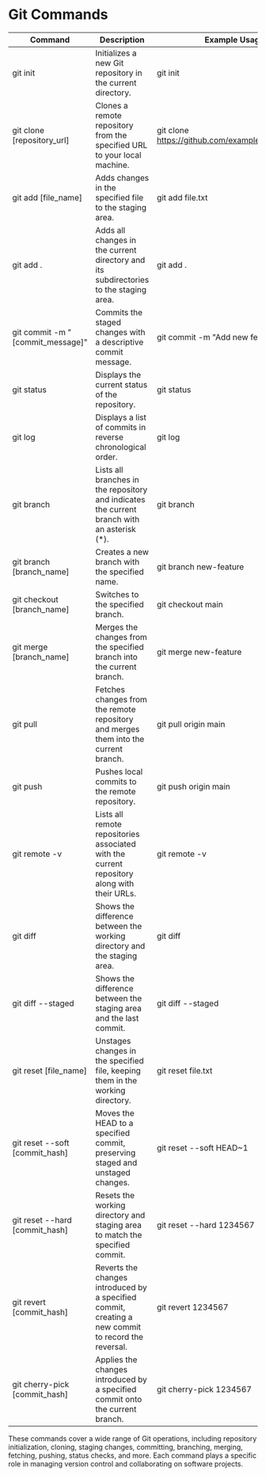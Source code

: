 # Git Commands 

| Command                       | Description                                                                                              | Example Usage                                            |
|-------------------------------|----------------------------------------------------------------------------------------------------------|----------------------------------------------------------|
| git init                      | Initializes a new Git repository in the current directory.                                               | git init                                                 |
| git clone [repository_url]    | Clones a remote repository from the specified URL to your local machine.                                 | git clone https://github.com/example/repository.git      |
| git add [file_name]           | Adds changes in the specified file to the staging area.                                                  | git add file.txt                                         |
| git add .                     | Adds all changes in the current directory and its subdirectories to the staging area.                    | git add .                                                |
| git commit -m "[commit_message]" | Commits the staged changes with a descriptive commit message.                                           | git commit -m "Add new feature"                         |
| git status                    | Displays the current status of the repository.                                                           | git status                                               |
| git log                       | Displays a list of commits in reverse chronological order.                                               | git log                                                  |
| git branch                    | Lists all branches in the repository and indicates the current branch with an asterisk (*).              | git branch                                               |
| git branch [branch_name]      | Creates a new branch with the specified name.                                                           | git branch new-feature                                   |
| git checkout [branch_name]    | Switches to the specified branch.                                                                        | git checkout main                                        |
| git merge [branch_name]       | Merges the changes from the specified branch into the current branch.                                    | git merge new-feature                                    |
| git pull                      | Fetches changes from the remote repository and merges them into the current branch.                      | git pull origin main                                     |
| git push                      | Pushes local commits to the remote repository.                                                           | git push origin main                                     |
| git remote -v                 | Lists all remote repositories associated with the current repository along with their URLs.             | git remote -v                                            |
| git diff                      | Shows the difference between the working directory and the staging area.                                 | git diff                                                 |
| git diff --staged             | Shows the difference between the staging area and the last commit.                                       | git diff --staged                                        |
| git reset [file_name]         | Unstages changes in the specified file, keeping them in the working directory.                           | git reset file.txt                                       |
| git reset --soft [commit_hash] | Moves the HEAD to a specified commit, preserving staged and unstaged changes.                             | git reset --soft HEAD~1                                  |
| git reset --hard [commit_hash] | Resets the working directory and staging area to match the specified commit.                             | git reset --hard 1234567                                 |
| git revert [commit_hash]      | Reverts the changes introduced by a specified commit, creating a new commit to record the reversal.      | git revert 1234567                                       |
| git cherry-pick [commit_hash] | Applies the changes introduced by a specified commit onto the current branch.                             | git cherry-pick 1234567                                  |

These commands cover a wide range of Git operations, including repository initialization, cloning, staging changes, committing, branching, merging, fetching, pushing, status checks, and more. Each command plays a specific role in managing version control and collaborating on software projects.
